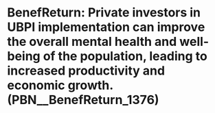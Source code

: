 # BenefReturn: __Private investors in UBPI implementation can improve the overall mental health and well-being of the population, leading to increased productivity and economic growth.__ (PBN__BenefReturn_1376)

